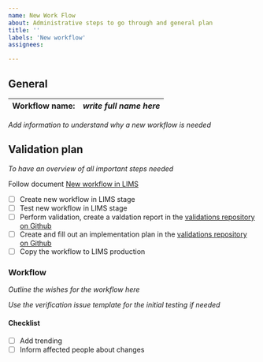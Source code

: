 ```yaml
---
name: New Work Flow
about: Administrative steps to go through and general plan
title: ''
labels: 'New workflow'
assignees: 

---
```


## General

| Workflow name: | _write full name here_  |
|---|---|

_Add information to understand why a new workflow is needed_

## Validation plan

_To have an overview of all important steps needed_

Follow document [New workflow in LIMS](https://atlas.scilifelab.se/infrastructure/lims/development/new_workflow/)
- [ ] Create new workflow in LIMS stage
- [ ] Test new workflow in LIMS stage
- [ ] Perform validation, create a valdation report in the [validations repository on Github](https://github.com/Clinical-Genomics/validations/tree/main/docs/lims)
- [ ] Create and fill out an implementation plan in the [validations repository on Github](https://github.com/Clinical-Genomics/validations/tree/main/docs/_implementation_plans)
- [ ] Copy the workflow to LIMS production

### Workflow 

_Outline the wishes for the workflow here_

_Use the verification issue template for the initial testing if needed_

#### Checklist

- [ ] Add trending
- [ ] Inform affected people about changes